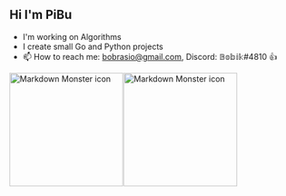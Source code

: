 ## Hi I'm PiBu

- I'm working on Algorithms
- I create small Go and Python projects
- 📫 How to reach me: bobrasio@gmail.com, Discord: 𝔹𝕠𝕓𝕚𝕜#4810 👍

<img src="https://external-content.duckduckgo.com/iu/?u=http%3A%2F%2Fcdn.codesamplez.com%2Fwp-content%2Fuploads%2F2015%2F12%2Fgolang.png&f=1&nofb=1"
     alt="Markdown Monster icon"
     width="200" height="200"
     style="float: left; margin-right: 1px;" />

<img src="https://external-content.duckduckgo.com/iu/?u=https%3A%2F%2Fupload.wikimedia.org%2Fwikipedia%2Fcommons%2Fthumb%2F0%2F0a%2FPython.svg%2F1200px-Python.svg.png&f=1&nofb=1"
     alt="Markdown Monster icon"
     width="200" height="200"
     style="float: left; margin-right: 1px;" />
